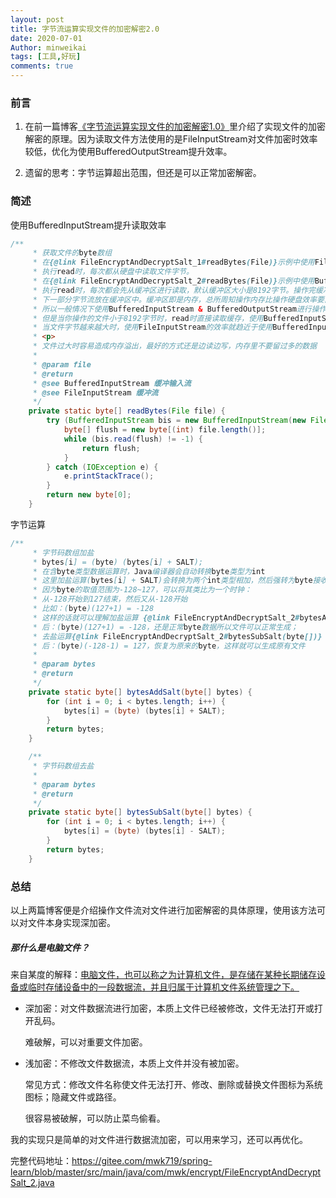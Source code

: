 ```yaml
---
layout: post
title: 字节流运算实现文件的加密解密2.0
date: 2020-07-01
Author: minweikai
tags: [工具,好玩]
comments: true
---
```


### 前言

1. 在前一篇博客[《字节流运算实现文件的加密解密1.0》](https://minwk.top/FileEncryptAndDecrypt1.0/)里介绍了实现文件的加密解密的原理。因为读取文件方法使用的是FileInputStream对文件加密时效率较低，优化为使用BufferedOutputStream提升效率。

   

2. 遗留的思考：字节运算超出范围，但还是可以正常加密解密。

### 简述

使用BufferedInputStream提升读取效率

```java
/**
	 * 获取文件的byte数组
	 * 在{@link FileEncryptAndDecryptSalt_1#readBytes(File)}示例中使用FileInputStream字节流读取
	 * 执行read时，每次都从硬盘中读取文件字节。
	 * 在{@link FileEncryptAndDecryptSalt_2#readBytes(File)}示例中使用BufferedInputStream缓冲字节流读取
	 * 执行read时，每次都会先从缓冲区进行读取，默认缓冲区大小是8192字节。操作完缓冲区数据后，会从硬盘中获取
	 * 下一部分字节流放在缓冲区中。缓冲区即是内存，总所周知操作内存比操作硬盘效率要高得多。
	 * 所以一般情况下使用BufferedInputStream & BufferedOutputStream进行操作文件，因为效率最高
	 * 但是当你操作的文件小于8192字节时，read时直接读取缓存，使用BufferedInputStream效率最高
	 * 当文件字节越来越大时，使用FileInputStream的效率就趋近于使用BufferedInputStream
	 * <p>
	 * 文件过大时容易造成内存溢出，最好的方式还是边读边写，内存里不要留过多的数据
	 *
	 * @param file
	 * @return
	 * @see BufferedInputStream 缓冲输入流
	 * @see FileInputStream 缓冲流
	 */
	private static byte[] readBytes(File file) {
		try (BufferedInputStream bis = new BufferedInputStream(new FileInputStream(file))) {
			byte[] flush = new byte[(int) file.length()];
			while (bis.read(flush) != -1) {
				return flush;
			}
		} catch (IOException e) {
			e.printStackTrace();
		}
		return new byte[0];
	}
```

字节运算

```java
/**
	 * 字节码数组加盐
	 * bytes[i] = (byte) (bytes[i] + SALT);
	 * 在含byte类型数据运算时，Java编译器会自动转换byte类型为int
	 * 这里加盐运算(bytes[i] + SALT)会转换为两个int类型相加，然后强转为byte接收
	 * 因为byte的取值范围为-128~127，可以将其类比为一个时钟：
	 * 从-128开始到127结束，然后又从-128开始
	 * 比如：(byte)(127+1) = -128
	 * 这样的话就可以理解加盐运算 {@link FileEncryptAndDecryptSalt_2#bytesAddSalt(byte[])}
	 * 后：(byte)(127+1) = -128，还是正常byte数据所以文件可以正常生成；
	 * 去盐运算{@link FileEncryptAndDecryptSalt_2#bytesSubSalt(byte[])}
	 * 后：(byte)(-128-1) = 127，恢复为原来的byte，这样就可以生成原有文件
	 *
	 * @param bytes
	 * @return
	 */
	private static byte[] bytesAddSalt(byte[] bytes) {
		for (int i = 0; i < bytes.length; i++) {
			bytes[i] = (byte) (bytes[i] + SALT);
		}
		return bytes;
	}

	/**
	 * 字节码数组去盐
	 *
	 * @param bytes
	 * @return
	 */
	private static byte[] bytesSubSalt(byte[] bytes) {
		for (int i = 0; i < bytes.length; i++) {
			bytes[i] = (byte) (bytes[i] - SALT);
		}
		return bytes;
	}
```

### 总结

以上两篇博客便是介绍操作文件流对文件进行加密解密的具体原理，使用该方法可以对文件本身实现深加密。

##### 那什么是电脑文件？

来自某度的解释：[电脑文件，也可以称之为计算机文件，是存储在某种长期储存设备或临时存储设备中的一段数据流，并且归属于计算机文件系统管理之下。](https://baike.baidu.com/item/电脑文件/21421152?fr=aladdin)

- 深加密：对文件数据流进行加密，本质上文件已经被修改，文件无法打开或打开乱码。

  难破解，可以对重要文件加密。

- 浅加密：不修改文件数据流，本质上文件并没有被加密。

  常见方式：修改文件名称使文件无法打开、修改、删除或替换文件图标为系统图标；隐藏文件或路径。 

  很容易被破解，可以防止菜鸟偷看。

我的实现只是简单的对文件进行数据流加密，可以用来学习，还可以再优化。

完整代码地址：https://gitee.com/mwk719/spring-learn/blob/master/src/main/java/com/mwk/encrypt/FileEncryptAndDecryptSalt_2.java